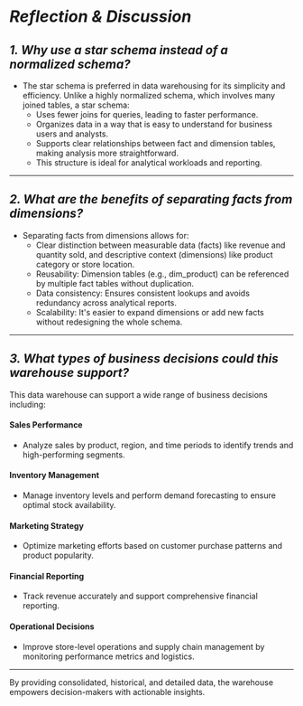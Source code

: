 # *Reflection & Discussion*

## *1. Why use a star schema instead of a normalized schema?*

- The star schema is preferred in data warehousing for its simplicity and efficiency. Unlike a highly normalized schema, which involves many joined tables, a star schema:
  - Uses fewer joins for queries, leading to faster performance.
  - Organizes data in a way that is easy to understand for business users and analysts.
  - Supports clear relationships between fact and dimension tables, making analysis more straightforward.
  - This structure is ideal for analytical workloads and reporting.

---

## *2. What are the benefits of separating facts from dimensions?*

- Separating facts from dimensions allows for:
  - Clear distinction between measurable data (facts) like revenue and quantity sold, and descriptive context (dimensions) like product category or store location.
  - Reusability: Dimension tables (e.g., dim_product) can be referenced by multiple fact tables without duplication.
  - Data consistency: Ensures consistent lookups and avoids redundancy across analytical reports.
  - Scalability: It's easier to expand dimensions or add new facts without redesigning the whole schema.

---

## *3. What types of business decisions could this warehouse support?*

This data warehouse can support a wide range of business decisions including:

#### Sales Performance
- Analyze sales by product, region, and time periods to identify trends and high-performing segments.

#### Inventory Management
- Manage inventory levels and perform demand forecasting to ensure optimal stock availability.

#### Marketing Strategy
- Optimize marketing efforts based on customer purchase patterns and product popularity.

#### Financial Reporting
- Track revenue accurately and support comprehensive financial reporting.

#### Operational Decisions
- Improve store-level operations and supply chain management by monitoring performance metrics and logistics.

---

By providing consolidated, historical, and detailed data, the warehouse empowers decision-makers with actionable insights.


